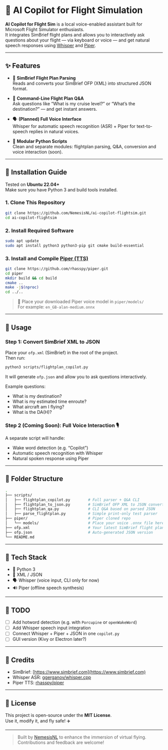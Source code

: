 # 🧠 AI Copilot for Flight Simulation

**AI Copilot for Flight Sim** is a local voice-enabled assistant built for Microsoft Flight Simulator enthusiasts.  
It integrates SimBrief flight plans and allows you to interactively ask questions about your flight — via keyboard or voice — and get natural speech responses using [Whisper](https://github.com/ggerganov/whisper.cpp) and [Piper](https://github.com/rhasspy/piper).

---

## ✨ Features

- 🛫 **SimBrief Flight Plan Parsing**  
  Reads and converts your SimBrief OFP (XML) into structured JSON format.

- 💬 **Command-Line Flight Plan Q&A**  
  Ask questions like “What is my cruise level?” or “What’s the destination?” — and get instant answers.

- 🗣️ **(Planned) Full Voice Interface**  
  Whisper for automatic speech recognition (ASR) + Piper for text-to-speech replies in natural voices.

- 🧩 **Modular Python Scripts**  
  Clean and separate modules: flightplan parsing, Q&A, conversion and voice interaction (soon).

---

## 🧰 Installation Guide

Tested on **Ubuntu 22.04+**  
Make sure you have Python 3 and build tools installed.

### 1. Clone This Repository

```bash
git clone https://github.com/NemesisNL/ai-copilot-flightsim.git
cd ai-copilot-flightsim
```

### 2. Install Required Software

```bash
sudo apt update
sudo apt install python3 python3-pip git cmake build-essential
```

### 3. Install and Compile [Piper (TTS)](https://github.com/rhasspy/piper)

```bash
git clone https://github.com/rhasspy/piper.git
cd piper
mkdir build && cd build
cmake ..
make -j$(nproc)
cd ../..
```

> 📁 Place your downloaded Piper voice model in `piper/models/`  
> For example: `en_GB-alan-medium.onnx`

---

## 🚀 Usage

### Step 1: Convert SimBrief XML to JSON

Place your `ofp.xml` (SimBrief) in the root of the project.  
Then run:

```bash
python3 scripts/flightplan_copilot.py
```

It will generate `ofp.json` and allow you to ask questions interactively.

Example questions:

- What is my destination?
- What is my estimated time enroute?
- What aircraft am I flying?
- What is the DA(H)?

### Step 2 (Coming Soon): Full Voice Interaction 🎙️

A separate script will handle:

- Wake word detection (e.g. “Copilot”)
- Automatic speech recognition with Whisper
- Natural spoken response using Piper

---

## 📁 Folder Structure

```bash
.
├── scripts/
│   ├── flightplan_copilot.py        # Full parser + Q&A CLI
│   ├── flightplan_to_json.py        # SimBrief OFP XML to JSON converter
│   ├── flightplan_qa.py             # CLI Q&A based on parsed JSON
│   ├── parse_flightplan.py          # Simple print-only test parser
├── piper/                           # Piper cloned repo
│   └── models/                      # Place your voice .onnx file here
├── ofp.xml                          # Your latest SimBrief flight plan
├── ofp.json                         # Auto-generated JSON version
└── README.md
```

---

## 🤖 Tech Stack

- 🐍 Python 3
- 📄 XML / JSON
- 🗣️ Whisper (voice input, CLI only for now)
- 🔊 Piper (offline speech synthesis)

---

## 📌 TODO

- [ ] Add hotword detection (e.g. with `Porcupine` or `openWakeWord`)
- [ ] Add Whisper speech input integration
- [ ] Connect Whisper + Piper + JSON in one `copilot.py`
- [ ] GUI version (Kivy or Electron later?)

---

## 🙌 Credits

- SimBrief: [https://www.simbrief.com](https://www.simbrief.com)  
- Whisper ASR: [ggerganov/whisper.cpp](https://github.com/ggerganov/whisper.cpp)  
- Piper TTS: [rhasspy/piper](https://github.com/rhasspy/piper)

---

## 📜 License

This project is open-source under the **MIT License**.  
Use it, modify it, and fly safe! ✈️

---

> Built by [NemesisNL](https://github.com/NemesisNL) to enhance the immersion of virtual flying.  
> Contributions and feedback are welcome!
